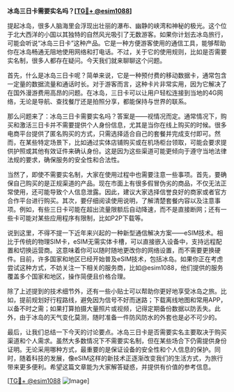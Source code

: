 **冰岛三日卡需要实名吗？[[TG💪+ @esim1088](https://t.me/s/esim1088)]**

提起冰岛，很多人脑海里会浮现出壮丽的瀑布、幽静的峡湾和神秘的极光。这个位于北大西洋的小国以其独特的自然风光吸引了无数游客。如果你计划去冰岛旅行，可能会听说“冰岛三日卡”这种产品。它是一种方便游客使用的通信工具，能够帮助你在冰岛畅通无阻地使用网络和打电话。不过，关于它的使用规则，比如是否需要实名制，很多人都存在疑问。今天我们就来聊聊这个问题。

首先，什么是冰岛三日卡呢？简单来说，它是一种预付费的移动数据卡，通常包含一定量的数据流量和通话时长。对于游客而言，这种卡片非常实用，因为它解决了在国外漫游费用高昂的问题。在冰岛，三日卡可以让用户轻松连接到当地的4G网络，无论是导航、查找餐厅还是拍照分享，都能保持与世界的联系。

那么问题来了：冰岛三日卡需要实名吗？答案是——视情况而定。通常情况下，购买和激活三日卡并不需要提供个人身份信息，尤其是当你在线上购买的时候。很多电商平台提供了匿名购买的方式，只需选择适合自己的套餐并完成支付即可。然而，在某些特定场景下，比如通过实体店铺购买或在机场柜台领取，可能会要求提供护照或其他有效证件来确认身份。这是因为这些渠道可能更倾向于遵守当地法律法规的要求，确保服务的安全性和合法性。

当然了，即使不需要实名制，大家在使用过程中也需要注意一些事项。首先，要确保自己购买的是正规渠道的产品。现在市面上有很多假冒伪劣的商品，不仅无法正常使用，还可能导致个人信息泄露。因此，建议大家选择信誉良好的商家或者官方合作平台进行购买。其次，要仔细阅读使用说明，了解清楚套餐内容以及注意事项。例如，有些三日卡可能在超出流量限额后自动降速，而不是直接断网；还有一些卡可能对某些应用程序有限制，比如P2P下载等。

说到这里，不得不提一下近年来兴起的一种新型通信解决方案——eSIM技术。相比于传统的物理SIM卡，eSIM无需实体卡槽，可以直接嵌入设备中，支持远程配置和切换运营商。这意味着你可以随时随地更改你的网络设置，而不需要更换硬件。目前，许多国家和地区已经开始普及eSIM技术，包括冰岛。如果你正在考虑尝试这种方式，不妨关注一下相关的服务商，比如@esim1088，他们提供的服务覆盖多个国家和地区，操作简便且价格合理。

除了上述提到的技术细节外，还有一些小贴士可以帮助你更好地享受冰岛之旅。比如，提前规划好行程路线，避免因为信号不好而迷路；下载离线地图和常用APP，以备不时之需；如果打算拍摄大量照片或视频，记得定期备份数据以防丢失。此外，由于冰岛的天气变化莫测，随时准备一件防风防水的外套也是必不可少的。

最后，让我们总结一下今天的讨论要点。冰岛三日卡是否需要实名主要取决于购买渠道和个人需求。虽然大多数情况下不需要实名制，但在某些场合下仍需提供身份证明。无论采用哪种方式，最重要的是保证设备的安全性和个人信息的保护。同时，随着科技的发展，像eSIM这样的新技术正逐渐改变我们的生活方式，为旅行带来更多便利。希望这篇文章能为大家解答疑惑，并提供有价值的参考信息。

[[TG💪+ @esim1088](https://t.me/s/esim1088) ![Image](https://i.postimg.cc/4NQfJmqS/Snipaste-2025-05-13-00-14-12.png)]